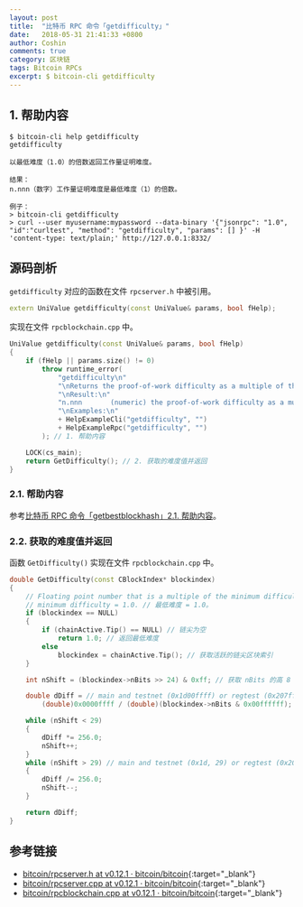 ```yaml
---
layout: post
title:  "比特币 RPC 命令「getdifficulty」"
date:   2018-05-31 21:41:33 +0800
author: Coshin
comments: true
category: 区块链
tags: Bitcoin RPCs
excerpt: $ bitcoin-cli getdifficulty
---
```

## 1. 帮助内容

```shell
$ bitcoin-cli help getdifficulty
getdifficulty

以最低难度（1.0）的倍数返回工作量证明难度。

结果：
n.nnn（数字）工作量证明难度是最低难度（1）的倍数。

例子：
> bitcoin-cli getdifficulty
> curl --user myusername:mypassword --data-binary '{"jsonrpc": "1.0", "id":"curltest", "method": "getdifficulty", "params": [] }' -H 'content-type: text/plain;' http://127.0.0.1:8332/
```

## 源码剖析

`getdifficulty` 对应的函数在文件 `rpcserver.h` 中被引用。

```cpp
extern UniValue getdifficulty(const UniValue& params, bool fHelp);
```

实现在文件 `rpcblockchain.cpp` 中。

```cpp
UniValue getdifficulty(const UniValue& params, bool fHelp)
{
    if (fHelp || params.size() != 0)
        throw runtime_error(
            "getdifficulty\n"
            "\nReturns the proof-of-work difficulty as a multiple of the minimum difficulty.\n"
            "\nResult:\n"
            "n.nnn       (numeric) the proof-of-work difficulty as a multiple of the minimum difficulty.\n"
            "\nExamples:\n"
            + HelpExampleCli("getdifficulty", "")
            + HelpExampleRpc("getdifficulty", "")
        ); // 1. 帮助内容

    LOCK(cs_main);
    return GetDifficulty(); // 2. 获取的难度值并返回
}
```

### 2.1. 帮助内容

参考[比特币 RPC 命令「getbestblockhash」2.1. 帮助内容](/blog/2018/05/bitcoin-rpc-getbestblockhash.html#21-帮助内容)。

### 2.2. 获取的难度值并返回

函数 `GetDifficulty()` 实现在文件 `rpcblockchain.cpp` 中。

```cpp
double GetDifficulty(const CBlockIndex* blockindex)
{
    // Floating point number that is a multiple of the minimum difficulty, // 最低难度倍数的浮点数
    // minimum difficulty = 1.0. // 最低难度 = 1.0。
    if (blockindex == NULL)
    {
        if (chainActive.Tip() == NULL) // 链尖为空
            return 1.0; // 返回最低难度
        else
            blockindex = chainActive.Tip(); // 获取活跃的链尖区块索引
    }

    int nShift = (blockindex->nBits >> 24) & 0xff; // 获取 nBits 的高 8 位 2 进制

    double dDiff = // main and testnet (0x1d00ffff) or regtest (0x207fffff) 0x1e0ffff0 (dash)
        (double)0x0000ffff / (double)(blockindex->nBits & 0x00ffffff); // 计算难度并返回

    while (nShift < 29)
    {
        dDiff *= 256.0;
        nShift++;
    }
    while (nShift > 29) // main and testnet (0x1d, 29) or regtest (0x20, 32)
    {
        dDiff /= 256.0;
        nShift--;
    }

    return dDiff;
}
```

## 参考链接

* [bitcoin/rpcserver.h at v0.12.1 · bitcoin/bitcoin](https://github.com/bitcoin/bitcoin/blob/v0.12.1/src/rpcserver.h){:target="_blank"}
* [bitcoin/rpcserver.cpp at v0.12.1 · bitcoin/bitcoin](https://github.com/bitcoin/bitcoin/blob/v0.12.1/src/rpcserver.cpp){:target="_blank"}
* [bitcoin/rpcblockchain.cpp at v0.12.1 · bitcoin/bitcoin](https://github.com/bitcoin/bitcoin/blob/v0.12.1/src/rpcblockchain.cpp){:target="_blank"}
